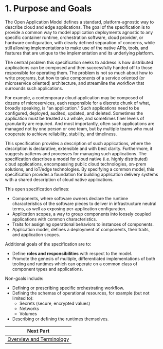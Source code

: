 # 1. Purpose and Goals

The Open Application Model defines a standard, platform-agnostic way to describe cloud and edge applications. The goal of the specification is to provide a common way to model application deployments agnostic to any specific container runtime, orchestration software, cloud provider, or hardware configuration, with clearly defined separation of concerns, while still allowing implementations to make use of the native APIs, tools, and features that are unique to the implementation and its underlying platform.

The central problem this specification seeks to address is how distributed applications can be composed and then successfully handed off to those responsible for operating them. The problem is not so much about how to write programs, but how to take components of a service oriented (or microservice oriented) architecture, and streamline the workflow that surrounds such applications.

For example, a contemporary cloud application may be composed of dozens of microservices, each responsible for a discrete chunk of what, broadly speaking, is "an application." Such applications need to be configured, deployed, audited, updated, and deleted. Sometimes the application must be treated as a whole, and sometimes finer levels of granularity are required. And most importantly, often such applications are managed not by one person or one team, but by multiple teams who must cooperate to achieve reliability, stability, and timeliness.

This specification provides a description of such applications, where the description is declarative, extensible and with best clarity. Furthermore, it suggests patterns and processes for managing such applications. The specification describes a model for cloud native (i.e. highly distributed) cloud applications, encompassing public cloud technologies, on-prem solutions, and IoT/edge technologies. By specifying a common model, this specification provides a foundation for building application delivery systems with a shared description of cloud native applications.

This open specification defines:

- Components, where software owners declare the runtime characteristics of the software pieces to deliver in infrastructure neutral terms, as well as exposing per-application configuration.
- Application scopes, a way to group components into loosely coupled applications with common characteristics.
- Traits for assigning operational behaviors to instances of components.
- Application model, defines a deployment of components, their traits, and application scopes.

Additional goals of the specification are to:

- Define __roles and responsibilities__ with respect to the model.
- Promote the genesis of multiple, differentiated implementations of both tooling and runtimes which can operate on a common class of component types and applications.

Non-goals include:

- Defining or prescribing specific orchestrating workflow.
- Defining the schemas of operational resources, for example (but not limited
  to):
  - Secrets (secure, encrypted values)
  - Networks
  - Volumes
- Describing or defining the runtimes themselves.

| Next Part     |
| ------------- |
| [Overview and Terminology](2.overview_and_terminology.md)|

